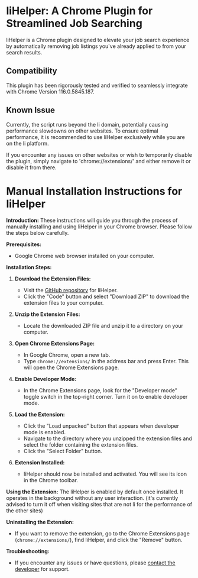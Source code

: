 # liHelper: A Chrome Plugin for Streamlined Job Searching

liHelper is a Chrome plugin designed to elevate your job search experience by automatically removing job listings you've already applied to from your search results.

## Compatibility

This plugin has been rigorously tested and verified to seamlessly integrate with Chrome Version 116.0.5845.187.

## Known Issue

Currently, the script runs beyond the li domain, potentially causing performance slowdowns on other websites. To ensure optimal performance, it is recommended to use liHelper exclusively while you are on the li platform. 

If you encounter any issues on other websites or wish to temporarily disable the plugin, simply navigate to 'chrome://extensions/' and either remove it or disable it from there.

<!--  -->

# Manual Installation Instructions for liHelper

**Introduction:**
These instructions will guide you through the process of manually installing and using liHelper in your Chrome browser. Please follow the steps below carefully.

**Prerequisites:**
- Google Chrome web browser installed on your computer.

**Installation Steps:**

1. **Download the Extension Files:**
   - Visit the [GitHub repository](https://github.com/coryprimm/liHelper) for liHelper.
   - Click the "Code" button and select "Download ZIP" to download the extension files to your computer.

2. **Unzip the Extension Files:**
   - Locate the downloaded ZIP file and unzip it to a directory on your computer.

3. **Open Chrome Extensions Page:**
   - In Google Chrome, open a new tab.
   - Type `chrome://extensions/` in the address bar and press Enter. This will open the Chrome Extensions page.

4. **Enable Developer Mode:**
   - In the Chrome Extensions page, look for the "Developer mode" toggle switch in the top-right corner. Turn it on to enable developer mode.

5. **Load the Extension:**
   - Click the "Load unpacked" button that appears when developer mode is enabled.
   - Navigate to the directory where you unzipped the extension files and select the folder containing the extension files.
   - Click the "Select Folder" button.

6. **Extension Installed:**
   - liHelper should now be installed and activated. You will see its icon in the Chrome toolbar.

**Using the Extension:**
The liHelper is enabled by default once installed. It operates in the background without any user interaction.
(it's currently advised to turn it off when visiting sites that are not li for the performance of the other sites)

**Uninstalling the Extension:**
- If you want to remove the extension, go to the Chrome Extensions page (`chrome://extensions/`), find liHelper, and click the "Remove" button.

**Troubleshooting:**
- If you encounter any issues or have questions, please [contact the developer](mailto:corypr1mm@yahoo.com) for support.
